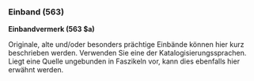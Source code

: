 ### Einband (563)     
**Einbandvermerk (563 $a)**  

Originale, alte und/oder besonders prächtige Einbände können hier kurz beschrieben werden. Verwenden Sie eine der Katalogisierungssprachen. Liegt eine Quelle ungebunden in Faszikeln vor, kann dies ebenfalls hier erwähnt werden.
